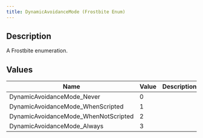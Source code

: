 ```yaml
---
title: DynamicAvoidanceMode (Frostbite Enum)
---
```

## Description

A Frostbite enumeration.

## Values

| Name                                  | Value | Description |
| ------------------------------------- | ----- | ----------- |
| DynamicAvoidanceMode\_Never           | 0     |             |
| DynamicAvoidanceMode\_WhenScripted    | 1     |             |
| DynamicAvoidanceMode\_WhenNotScripted | 2     |             |
| DynamicAvoidanceMode\_Always          | 3     |             |
